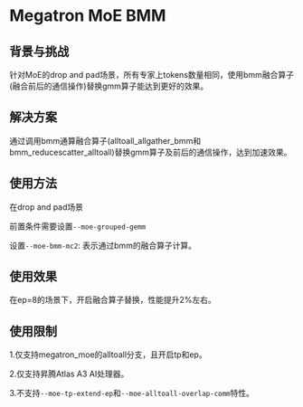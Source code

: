 # Megatron MoE BMM

## 背景与挑战

针对MoE的drop and pad场景，所有专家上tokens数量相同，使用bmm融合算子(融合前后的通信操作)替换gmm算子能达到更好的效果。

## 解决方案

通过调用bmm通算融合算子(alltoall_allgather_bmm和bmm_reducescatter_alltoall)替换gmm算子及前后的通信操作，达到加速效果。

## 使用方法
在drop and pad场景

前置条件需要设置`--moe-grouped-gemm`

设置`--moe-bmm-mc2`: 表示通过bmm的融合算子计算。

## 使用效果 
在ep=8的场景下，开启融合算子替换，性能提升2%左右。

## 使用限制
1.仅支持megatron_moe的alltoall分支，且开启tp和ep。

2.仅支持昇腾Atlas A3 AI处理器。

3.不支持`--moe-tp-extend-ep`和`--moe-alltoall-overlap-comm`特性。
